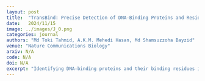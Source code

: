 ```yaml
---
layout: post
title:  "TransBind: Precise Detection of DNA-Binding Proteins and Residues Using Language Models and Deep Learning"
date:   2024/11/15
image: ../images/J_0.png
categories: journal
authors: "Md Toki Tahmid, A.K.M. Mehedi Hasan, Md Shamsuzzoha Bayzid"
venue: "Nature Communications Biology"
arxiv: N/A
code: N/A
doi: N/A
excerpt: "Identifying DNA-binding proteins and their binding residues is critical for understanding diverse biological processes, but conventional experimental approaches are slow and costly. Existing machine learning methods, while faster, often lack accuracy and struggle with data imbalance, relying heavily on evolutionary profiles like PSSMs and HMMs derived from multiple sequence alignments (MSAs). These dependencies make them unsuitable for orphan proteins or those that evolve rapidly. To address these challenges, we introduce TransBind, an alignment-free deep learning framework that predicts DNA-binding proteins and residues directly from a single primary sequence, eliminating the need for MSAs. By leveraging features from pre-trained protein language models, TransBind effectively handles the issue of data imbalance and achieves superior performance. Extensive evaluations using diverse experimental datasets and case studies demonstrate that TransBind significantly outperforms state-of-the-art methods in terms of both accuracy and computational efficiency"
---
```

